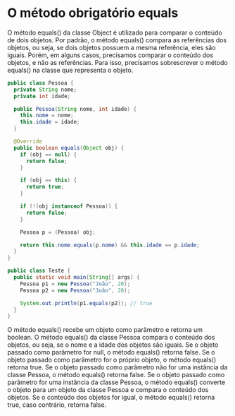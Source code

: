# O método obrigatório equals

O método equals() da classe Object é utilizado para comparar o conteúdo de dois objetos. Por padrão, o método equals() compara as referências dos objetos, ou seja, se dois objetos possuem a mesma referência, eles são iguais. Porém, em alguns casos, precisamos comparar o conteúdo dos objetos, e não as referências. Para isso, precisamos sobrescrever o método equals() na classe que representa o objeto.

```java
public class Pessoa {
  private String nome;
  private int idade;

  public Pessoa(String nome, int idade) {
    this.nome = nome;
    this.idade = idade;
  }

  @Override
  public boolean equals(Object obj) {
    if (obj == null) {
      return false;
    }

    if (obj == this) {
      return true;
    }

    if (!(obj instanceof Pessoa)) {
      return false;
    }

    Pessoa p = (Pessoa) obj;

    return this.nome.equals(p.nome) && this.idade == p.idade;
  }
}

public class Teste {
  public static void main(String[] args) {
    Pessoa p1 = new Pessoa("João", 20);
    Pessoa p2 = new Pessoa("João", 20);

    System.out.println(p1.equals(p2)); // true
  }
}
```

O método equals() recebe um objeto como parâmetro e retorna um boolean. O método equals() da classe Pessoa compara o conteúdo dos objetos, ou seja, se o nome e a idade dos objetos são iguais. Se o objeto passado como parâmetro for null, o método equals() retorna false. Se o objeto passado como parâmetro for o próprio objeto, o método equals() retorna true. Se o objeto passado como parâmetro não for uma instância da classe Pessoa, o método equals() retorna false. Se o objeto passado como parâmetro for uma instância da classe Pessoa, o método equals() converte o objeto para um objeto da classe Pessoa e compara o conteúdo dos objetos. Se o conteúdo dos objetos for igual, o método equals() retorna true, caso contrário, retorna false.
